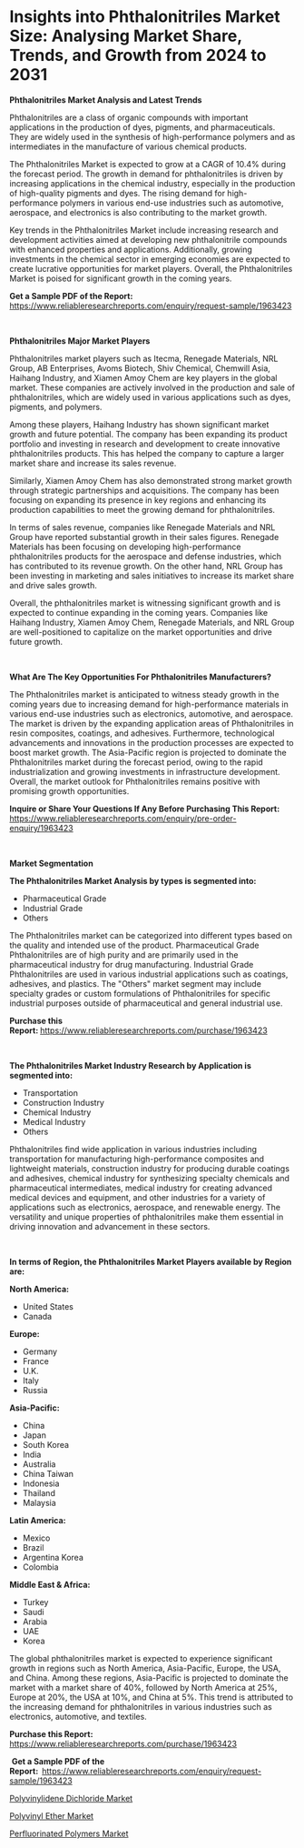<p><h1>Insights into Phthalonitriles Market Size: Analysing Market Share, Trends, and Growth from 2024 to 2031</h1></p><p><strong>Phthalonitriles Market Analysis and Latest Trends</strong></p>
<p><p>Phthalonitriles are a class of organic compounds with important applications in the production of dyes, pigments, and pharmaceuticals. They are widely used in the synthesis of high-performance polymers and as intermediates in the manufacture of various chemical products.</p><p>The Phthalonitriles Market is expected to grow at a CAGR of 10.4% during the forecast period. The growth in demand for phthalonitriles is driven by increasing applications in the chemical industry, especially in the production of high-quality pigments and dyes. The rising demand for high-performance polymers in various end-use industries such as automotive, aerospace, and electronics is also contributing to the market growth.</p><p>Key trends in the Phthalonitriles Market include increasing research and development activities aimed at developing new phthalonitrile compounds with enhanced properties and applications. Additionally, growing investments in the chemical sector in emerging economies are expected to create lucrative opportunities for market players. Overall, the Phthalonitriles Market is poised for significant growth in the coming years.</p></p>
<p><strong>Get a Sample PDF of the Report:&nbsp;</strong> <a href="https://www.reliableresearchreports.com/enquiry/request-sample/1963423">https://www.reliableresearchreports.com/enquiry/request-sample/1963423</a></p>
<p>&nbsp;</p>
<p><strong>Phthalonitriles Major Market Players</strong></p>
<p><p>Phthalonitriles market players such as Itecma, Renegade Materials, NRL Group, AB Enterprises, Avoms Biotech, Shiv Chemical, Chemwill Asia, Haihang Industry, and Xiamen Amoy Chem are key players in the global market. These companies are actively involved in the production and sale of phthalonitriles, which are widely used in various applications such as dyes, pigments, and polymers.</p><p>Among these players, Haihang Industry has shown significant market growth and future potential. The company has been expanding its product portfolio and investing in research and development to create innovative phthalonitriles products. This has helped the company to capture a larger market share and increase its sales revenue.</p><p>Similarly, Xiamen Amoy Chem has also demonstrated strong market growth through strategic partnerships and acquisitions. The company has been focusing on expanding its presence in key regions and enhancing its production capabilities to meet the growing demand for phthalonitriles.</p><p>In terms of sales revenue, companies like Renegade Materials and NRL Group have reported substantial growth in their sales figures. Renegade Materials has been focusing on developing high-performance phthalonitriles products for the aerospace and defense industries, which has contributed to its revenue growth. On the other hand, NRL Group has been investing in marketing and sales initiatives to increase its market share and drive sales growth.</p><p>Overall, the phthalonitriles market is witnessing significant growth and is expected to continue expanding in the coming years. Companies like Haihang Industry, Xiamen Amoy Chem, Renegade Materials, and NRL Group are well-positioned to capitalize on the market opportunities and drive future growth.</p></p>
<p>&nbsp;</p>
<p><strong>What Are The Key Opportunities For Phthalonitriles Manufacturers?</strong></p>
<p><p>The Phthalonitriles market is anticipated to witness steady growth in the coming years due to increasing demand for high-performance materials in various end-use industries such as electronics, automotive, and aerospace. The market is driven by the expanding application areas of Phthalonitriles in resin composites, coatings, and adhesives. Furthermore, technological advancements and innovations in the production processes are expected to boost market growth. The Asia-Pacific region is projected to dominate the Phthalonitriles market during the forecast period, owing to the rapid industrialization and growing investments in infrastructure development. Overall, the market outlook for Phthalonitriles remains positive with promising growth opportunities.</p></p>
<p><strong>Inquire or Share Your Questions If Any Before Purchasing This Report:</strong> <a href="https://www.reliableresearchreports.com/enquiry/pre-order-enquiry/1963423">https://www.reliableresearchreports.com/enquiry/pre-order-enquiry/1963423</a></p>
<p>&nbsp;</p>
<p><strong>Market Segmentation</strong></p>
<p><strong>The Phthalonitriles Market Analysis by types is segmented into:</strong></p>
<p><ul><li>Pharmaceutical Grade</li><li>Industrial Grade</li><li>Others</li></ul></p>
<p><p>The Phthalonitriles market can be categorized into different types based on the quality and intended use of the product. Pharmaceutical Grade Phthalonitriles are of high purity and are primarily used in the pharmaceutical industry for drug manufacturing. Industrial Grade Phthalonitriles are used in various industrial applications such as coatings, adhesives, and plastics. The "Others" market segment may include specialty grades or custom formulations of Phthalonitriles for specific industrial purposes outside of pharmaceutical and general industrial use.</p></p>
<p><strong>Purchase this Report:&nbsp;</strong><a href="https://www.reliableresearchreports.com/purchase/1963423">https://www.reliableresearchreports.com/purchase/1963423</a></p>
<p>&nbsp;</p>
<p><strong>The Phthalonitriles Market Industry Research by Application is segmented into:</strong></p>
<p><ul><li>Transportation</li><li>Construction Industry</li><li>Chemical Industry</li><li>Medical Industry</li><li>Others</li></ul></p>
<p><p>Phthalonitriles find wide application in various industries including transportation for manufacturing high-performance composites and lightweight materials, construction industry for producing durable coatings and adhesives, chemical industry for synthesizing specialty chemicals and pharmaceutical intermediates, medical industry for creating advanced medical devices and equipment, and other industries for a variety of applications such as electronics, aerospace, and renewable energy. The versatility and unique properties of phthalonitriles make them essential in driving innovation and advancement in these sectors.</p></p>
<p>&nbsp;</p>
<p><strong>In terms of Region, the Phthalonitriles Market Players available by Region are:</strong></p>
<p>
    <p> <strong> North America: </strong>
        <ul>
            <li>United States</li>
            <li>Canada</li>
        </ul>
        </p> 
    <p> <strong> Europe: </strong>
        <ul>
            <li>Germany</li>
            <li>France</li>
            <li>U.K.</li>
            <li>Italy</li>
            <li>Russia</li>
        </ul>
        </p> 
    <p> <strong> Asia-Pacific: </strong>
        <ul>
            <li>China</li>
            <li>Japan</li>
            <li>South Korea</li>
            <li>India</li>
            <li>Australia</li>
            <li>China Taiwan</li>
            <li>Indonesia</li>
            <li>Thailand</li>
            <li>Malaysia</li>
        </ul>
        </p> 
    <p> <strong> Latin America: </strong>
        <ul>
            <li>Mexico</li>
            <li>Brazil</li>
            <li>Argentina Korea</li>
            <li>Colombia</li>
        </ul>
        </p> 
    <p> <strong> Middle East & Africa: </strong>
        <ul>
            <li>Turkey</li>
            <li>Saudi</li>
            <li>Arabia</li>
            <li>UAE</li>
            <li>Korea</li>
        </ul>
    </p>
    </p>
<p><p>The global phthalonitriles market is expected to experience significant growth in regions such as North America, Asia-Pacific, Europe, the USA, and China. Among these regions, Asia-Pacific is projected to dominate the market with a market share of 40%, followed by North America at 25%, Europe at 20%, the USA at 10%, and China at 5%. This trend is attributed to the increasing demand for phthalonitriles in various industries such as electronics, automotive, and textiles.</p></p>
<p><strong>Purchase this Report: </strong><a href="https://www.reliableresearchreports.com/purchase/1963423">https://www.reliableresearchreports.com/purchase/1963423</a></p>
<p>&nbsp;<strong>Get a Sample PDF of the Report:&nbsp;&nbsp;</strong><a href="https://www.reliableresearchreports.com/enquiry/request-sample/1963423">https://www.reliableresearchreports.com/enquiry/request-sample/1963423</a></p>
<p><strong></strong></p>
<p><p><a href="https://github.com/beatblasta/Market-Research-Report-List-2/blob/main/polyvinylidene-dichloride-market.md">Polyvinylidene Dichloride Market</a></p><p><a href="https://github.com/angelajermaine/Market-Research-Report-List-2/blob/main/polyvinyl-ether-market.md">Polyvinyl Ether Market</a></p><p><a href="https://github.com/shotows/Market-Research-Report-List-1/blob/main/perfluorinated-polymers-market.md">Perfluorinated Polymers Market</a></p></p>